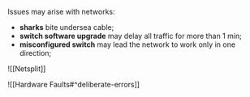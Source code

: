 Issues may arise with networks:
- **sharks** bite undersea cable;
- **switch software upgrade** may delay all traffic for more than 1 min;
- **misconfigured switch** may lead the network to work only in one direction;

![[Netsplit]]

![[Hardware Faults#^deliberate-errors]]
